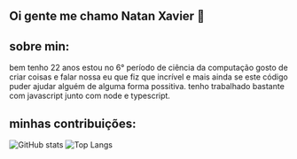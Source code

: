 ## Oi gente me chamo Natan Xavier 👋

## sobre min:
  bem tenho 22 anos estou no 6° período de ciência da computação gosto de criar coisas e falar nossa eu que fiz que incrível e mais ainda se este código puder ajudar alguém de alguma forma possitiva. tenho trabalhado bastante com javascript junto com node e typescript.
  
## minhas contribuições:

![GitHub stats](https://github-readme-stats.vercel.app/api?username=natan-xav2019&show_icons=true&theme=tokyonight) ![Top Langs](https://github-readme-stats.vercel.app/api/top-langs/?username=natan-xav2019&theme=tokyonight)
